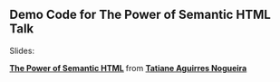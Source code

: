 ## Demo Code for **The Power of Semantic HTML** Talk

Slides:

<strong> <a href="//www.slideshare.net/TatianeAguirres1/the-power-of-semantic-html" title="The Power of Semantic HTML" target="_blank">The Power of Semantic HTML</a> </strong> from <strong><a href="https://www.slideshare.net/TatianeAguirres1" target="_blank">Tatiane Aguirres Nogueira</a></strong>
